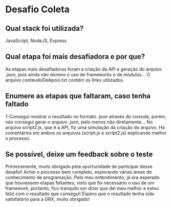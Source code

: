 # Desafio Coleta

## Qual stack foi utilizada?

JavaScript, NodeJS, Express

## Qual etapa foi mais desafiadora e por que?

As etapas mais desafiadoras foram a criação da API e geração do arquivo .json, pois ainda não domino o uso de frameworks e de módulos... O arquivo conteudoDeApoio.txt contém os links utilizados

## Enumere as etapas que faltaram, caso tenha faltado

1-Consegui mostrar o resultado no formato .json através do console, porém, não consegui gerar o arquivo .json, pelo menos não diretamente... No arquivo script2.js, que é a API, fiz uma simulação da criação do arquivo. Há comentários em ambos os arquivos (script.js e script2.js) explicando melhor o processo.

## Se possível, deixe um feedback sobre o teste

Primeiramente, muito obrigado pela oportunidade de participar desse desafio! Achei o processo bem completo, explorando várias áreas de conhecimento de programação. Pelo meu entendimento, já era esperado que houvessem etapas faltantes, visto que foi necessário o uso de um framework, portanto, fico tranquilo em dizer que dei meu melhor e estou feliz com o resultado que consegui! Espero que o resultado tenha sido satisfatório para a GRX, muito obrigado!
